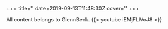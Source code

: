 +++
title=''
date=2019-09-13T11:48:30Z
cover=''
+++

All content belongs to GlennBeck.
{{< youtube iEMjFLlVoJ8 >}}
